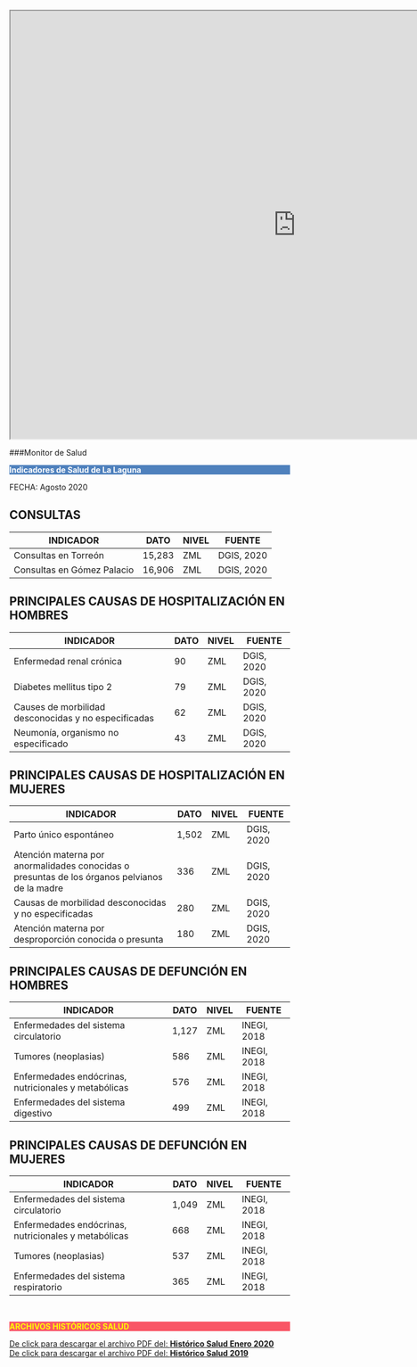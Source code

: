 </br>

<iframe src="https://www.google.com/maps/d/embed?mid=1ut3xJILq7KiZ_sKko0MCTb34WIzbFAyF" width="1024" height="768"></iframe>

###Monitor de Salud


<p style="background-color:#4F81BD;color:white;"><strong>Indicadores de Salud de La Laguna</strong></p>

FECHA: Agosto 2020



## CONSULTAS
INDICADOR                       |DATO       |NIVEL      |FUENTE         |
--------------------------------------------------------|---------------|---------------|-----------------------|
Consultas en Torreón                    |15,283     |ZML        |DGIS, 2020     |
Consultas en Gómez Palacio              |16,906     |ZML        |DGIS, 2020         |

## PRINCIPALES CAUSAS DE HOSPITALIZACIÓN EN HOMBRES
INDICADOR                       |DATO       |NIVEL      |FUENTE         |
--------------------------------------------------------|---------------|---------------|-----------------------|
Enfermedad renal crónica                |90     |ZML        |DGIS, 2020     |
Diabetes mellitus tipo 2                |79     |ZML        |DGIS, 2020     |
Causes de morbilidad desconocidas y no especificadas    |62     |ZML        |DGIS, 2020         |
Neumonía, organismo no especificado         |43     |ZML        |DGIS, 2020     |

## PRINCIPALES CAUSAS DE HOSPITALIZACIÓN EN MUJERES
INDICADOR                       |DATO       |NIVEL      |FUENTE         |
--------------------------------------------------------|---------------|---------------|-----------------------|
Parto único espontáneo                  |1,502      |ZML        |DGIS, 2020     |
Atención materna por anormalidades conocidas o presuntas de los órganos pelvianos de la madre|336|ZML|DGIS, 2020|
Causas de morbilidad desconocidas y no especificadas    |280        |ZML        |DGIS, 2020     |
Atención materna por desproporción conocida o presunta  |180        |ZML        |DGIS, 2020     |

## PRINCIPALES CAUSAS DE DEFUNCIÓN EN HOMBRES
INDICADOR                       |DATO       |NIVEL      |FUENTE         |
--------------------------------------------------------|---------------|---------------|-----------------------|
Enfermedades del sistema circulatorio           |1,127      |ZML        |INEGI, 2018        |
Tumores (neoplasias)                    |586        |ZML        |INEGI, 2018        |
Enfermedades endócrinas, nutricionales y metabólicas    |576        |ZML        |INEGI, 2018        |
Enfermedades del sistema digestivo          |499        |ZML        |INEGI, 2018        |

## PRINCIPALES CAUSAS DE DEFUNCIÓN EN MUJERES
INDICADOR                                              |DATO       |NIVEL      |FUENTE      |
-------------------------------------------------------|-----------|-----------|------------|
Enfermedades del sistema circulatorio                  |1,049      |ZML        |INEGI, 2018 |
Enfermedades endócrinas, nutricionales y metabólicas   |668        |ZML        |INEGI, 2018 |
Tumores (neoplasias)                                   |537        |ZML        |INEGI, 2018 |
Enfermedades del sistema respiratorio                  |365        |ZML        |INEGI, 2018 |

</br>


<p style="background-color:#f95666;color:yellow;"><strong>ARCHIVOS HISTÓRICOS SALUD</strong></p>

[De click para descargar el archivo PDF del:   <strong>Histórico Salud Enero 2020</strong>](http://www.trcimplan.gob.mx/monitores/salud/monitor-salud-enero-2020.pdf)
</br>
[De click para descargar el archivo PDF del:   <strong>Histórico Salud 2019</strong>](http://www.trcimplan.gob.mx/monitores/salud/monitor-salud-2019.pdf)
</br>
</br></br></br>
